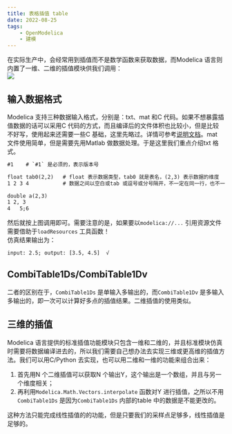 ```yaml
---
title: 表格插值 table  
date: 2022-08-25 
tags:   
    - OpenModelica  
    - 建模
---
```


在实际生产中，会经常用到插值而不是数学函数来获取数据，而Modelica 语言则内置了一维、二维的插值模块供我们调用：  
![](table_0.png)  
<!-- more -->
## 输入数据格式  
Modelica 支持三种数据输入格式，分别是：txt、mat 和C 代码。如果不想暴露插值数据的话可以采用C 代码的方式，而且编译后的文件体积也比较小，但是比较不好写，使用起来还需要一些C 基础，这里先略过。详情可参考[说明文档](https://doc.modelica.org/Modelica%204.0.0/Resources/helpDymola/Modelica_Blocks_Tables.html#Modelica.Blocks.Tables)。mat 文件使用简单，但是需要先用Matlab 做数据处理。于是这里我们重点介绍txt 格式。  

```txt
#1    # `#1` 是必须的，表示版本号  

float tab0(2,2)   # float 表示数据类型，tab0 就是表名，(2,3) 表示数据的维度  
1 2 3 4           # 数据之间以空白或tab 或逗号或分号隔开，不一定在同一行，也不一定要对齐，Modelica 会根据维度信息逐个读取（按行）  

double a(2,3)  
1 2, 3  
4   5;6  
```

然后就按上图调用即可。需要注意的是，如果要以`modelica://...` 引用资源文件需要借助于`loadResources` 工具函数！  
仿真结果输出为：  
```txt  
input: 2.5; output: [3.5, 4.5]  √
```

## CombiTable1Ds/CombiTable1Dv  
二者的区别在于，`CombiTable1Ds` 是单输入多输出的，而`CombiTable1Dv` 是多输入多输出的，即一次可以计算好多点的插值结果。二维插值的使用类似。    

## 三维的插值  
Modelica 语言提供的标准插值功能模块只包含一维和二维的，并且标准模块仿真时需要将数据编译进去的，所以我们需要自己想办法去实现三维或更高维的插值方法。我们可以用C/Python 去实现，也可以用二维和一维的功能来组合出来：  
1. 首先用N 个二维插值可以获取N 个输出Y，这个输出是一个数组，并且与另一个维度相关；  
2. 再利用`Modelica.Math.Vectors.interpolate` 函数对Y 进行插值，之所以不用`CombiTable1Ds` 是因为`CombiTable1Ds` 内部的table 中的数据是不能更改的。  

这种方法只能完成线性插值的的功能，但是只要我们的采样点足够多，线性插值是足够的。  